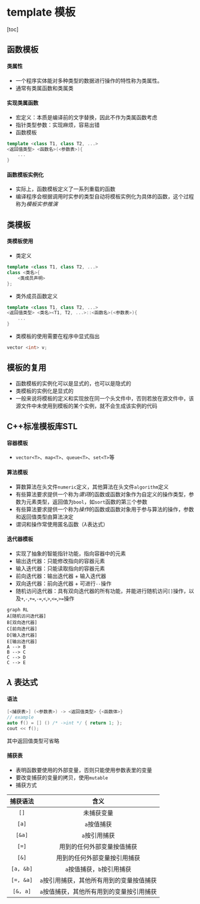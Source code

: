 # template 模板

[toc]

## 函数模板

#### 类属性
- 一个程序实体能对多种类型的数据进行操作的特性称为类属性。
- 通常有类属函数和类属类

#### 实现类属函数
- 宏定义：本质是编译前的文字替换，因此不作为类属函数考虑
- 指针类型参数：实现麻烦，容易出错
- 函数模板
```cpp
template <class T1, class T2, ...>
<返回值类型> <函数名>(<参数表>){
    ...
}
```

#### 函数模板实例化
- 实际上，函数模板定义了一系列重载的函数
- 编译程序会根据调用时实参的类型自动将模板实例化为具体的函数，这个过程称为*模板实参推演*

## 类模板

#### 类模板使用
- 类定义
```cpp
template <class T1, class T2, ...>
class <类名>{
    <类成员声明>
};
```
- 类外成员函数定义
```cpp
template <class T1, class T2, ...>
<返回值类型> <类名><T1, T2, ...>::<函数名>(<参数表>){
    ...
}
```
- 类模板的使用需要在程序中显式指出
```cpp
vector <int> v;
```

## 模板的复用
- 函数模板的实例化可以是显式的，也可以是隐式的
- 类模板的实例化是显式的
- 一般来说将模板的定义和实现放在同一个头文件中，否则若放在源文件中，该源文件中未使用到模板的某个实例，就不会生成该实例的代码

## C++标准模板库STL

#### 容器模板
- `vector<T>`、`map<T>`、`queue<T>`、`set<T>`等

#### 算法模板
- 算数算法在头文件`numeric`定义，其他算法在头文件`algorithm`定义
- 有些算法要求提供一个称为*谓词*的函数或函数对象作为自定义的操作类型，参数为元素类型，返回值为`bool`，如`sort`函数的第三个参数
- 有些算法要求提供一个称为*操作*的函数或函数对象用于参与算法的操作，参数和返回值类型由算法决定
- 谓词和操作常使用匿名函数（$\lambda$表达式）

#### 迭代器模板
- 实现了抽象的智能指针功能，指向容器中的元素
- 输出迭代器：只能修改指向的容器元素
- 输入迭代器：只能读取指向的容器元素
- 前向迭代器：输出迭代器 + 输入迭代器
- 双向迭代器：前向迭代器 + 可进行`--`操作
- 随机访问迭代器：具有双向迭代器的所有功能，并能进行随机访问`[]`操作，以及`+`,`-`,`+=`,`-=`,`<`,`>`,`<=`,`>=`操作
```mermaid
graph RL
A[随机访问迭代器]
B[双向迭代器]
C[前向迭代器]
D[输入迭代器]
E[输出迭代器]
A --> B
B --> C
C --> D
C --> E
```

## $\lambda$ 表达式

#### 语法
```cpp
[<捕获表>] (<参数表>) -> <返回值类型> {<函数体>}
// example
auto f() = [] () /* ->int */ { return 1; };
cout << f();
```
其中返回值类型可省略

#### 捕获表
- 表明函数要使用的外部变量，否则只能使用参数表里的变量
- 要改变捕获的变量的拷贝，使用`mutable`
- 捕获方式

|捕获语法|含义|
|:--:|:--:|
|`[]`|未捕获变量|
|`[a]`|`a`按值捕获|
|`[&a]`|`a`按引用捕获|
|`[=]`|用到的任何外部变量按值捕获|
|`[&]`|用到的任何外部变量按引用捕获|
|`[a, &b]`|`a`按值捕获，`b`按引用捕获|
|`[=, &a]`|`a`按引用捕获，其他所有用到的变量按值捕获|
|`[&, a]`|`a`按值捕获，其他所有用到的变量按引用捕获|